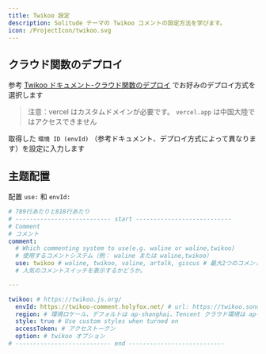 ```yaml
---
title: Twikoo 設定
description: Solitude テーマの Twikoo コメントの設定方法を学びます。
icon: /ProjectIcon/twikoo.svg
---
```


## クラウド関数のデプロイ

参考 [Twikoo ドキュメント-クラウド関数のデプロイ](https://twikoo.js.org/backend.html) でお好みのデプロイ方式を選択します

> 注意：vercel はカスタムドメインが必要です。 `vercel.app` は中国大陸ではアクセスできません

取得した `環境 ID (envId)` （参考ドキュメント、デプロイ方式によって異なります）を設定に入力します

## 主题配置

配置 `use:` 和 `envId:`

```yml [_config.solitude.yml]
# 789行あたりと818行あたり
# --------------------------- start ---------------------------
# Comment
# コメント
comment:
  # Which commenting system to use(e.g. waline or waline,twikoo)
  # 使用するコメントシステム（例： waline または waline,twikoo）
  use: twikoo # waline, twikoo, valine, artalk, giscus # 最大2つのコメントシステムを同時に有効にできます
  # 人気のコメントスイッチを表示するかどうか。

···

twikoo: # https://twikoo.js.org/
  envId: https://twikoo-comment.holyfox.net/ # url: https://twikoo.sondy.top/
  region: # 環境ロケール、デフォルトは ap-shanghai、Tencent クラウド環境は ap-shanghai または ap-guangzhou を入力します。Vercel 環境は入力しません。
  style: true # Use custom styles when turned on
  accessToken: # アクセストークン
  option: # twikoo オプション
# --------------------------- end ---------------------------
```
